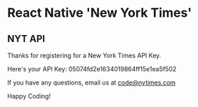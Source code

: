 # React Native 'New York Times'

## NYT API

Thanks for registering for a New York Times API Key.

Here's your API Key: 05074fd2e1634019864ff15e1ea5f502

If you have any questions, email us at code@nytimes.com

Happy Coding!
